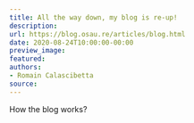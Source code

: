 ```yaml
---
title: All the way down, my blog is re-up!
description:
url: https://blog.osau.re/articles/blog.html
date: 2020-08-24T10:00:00-00:00
preview_image:
featured:
authors:
- Romain Calascibetta
source:
---
```


How the blog works?
